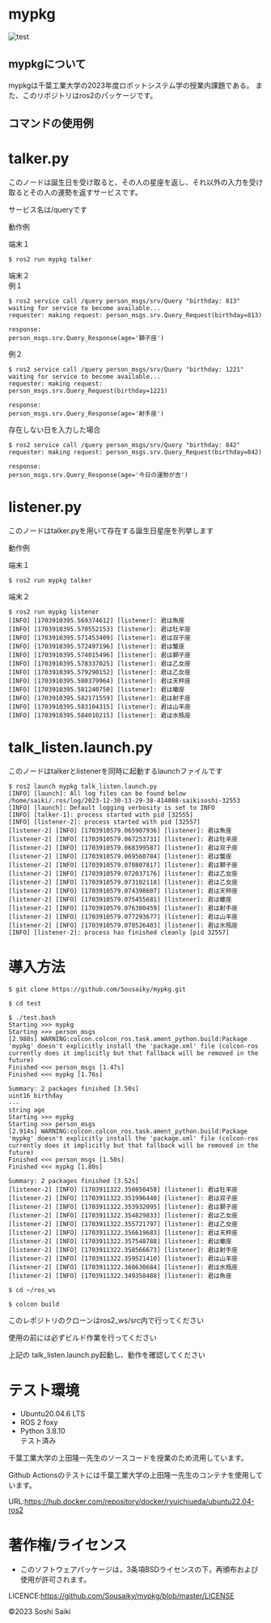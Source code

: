 # mypkg

![test](https://github.com/Sousaiky/mypkg/actions/workflows/test.yml/badge.svg)

## mypkgについて

mypkgは千葉工業大学の2023年度ロボットシステム学の授業内課題である。
また、このリポジトリはros2のパッケージです。  

## コマンドの使用例

# talker.py  
このノードは誕生日を受け取ると、その人の星座を返し、それ以外の入力を受け取るとその人の運勢を返すサービスです。  

サービス名は/queryです  

動作例  
  
端末１  
``` 
$ ros2 run mypkg talker  
```  

端末２  
例１  
```
$ ros2 service call /query person_msgs/srv/Query "birthday: 813"
waiting for service to become available...
requester: making request: person_msgs.srv.Query_Request(birthday=813)

response:
person_msgs.srv.Query_Response(age='獅子座')
```  
例２  
```
$ ros2 service call /query person_msgs/srv/Query "birthday: 1221"
waiting for service to become available...
requester: making request: person_msgs.srv.Query_Request(birthday=1221)

response:
person_msgs.srv.Query_Response(age='射手座')
```

存在しない日を入力した場合  
```
$ ros2 service call /query person_msgs/srv/Query "birthday: 842"
requester: making request: person_msgs.srv.Query_Request(birthday=842)

response:
person_msgs.srv.Query_Response(age='今日の運勢が吉')
```

# listener.py  
このノードはtalker.pyを用いて存在する誕生日星座を列挙します  

動作例 

端末１  
```
$ ros2 run mypkg talker
```

端末２  
```
$ ros2 run mypkg listener
[INFO] [1703910395.569374612] [listener]: 君は魚座
[INFO] [1703910395.570552153] [listener]: 君は牡羊座
[INFO] [1703910395.571453409] [listener]: 君は双子座
[INFO] [1703910395.572497196] [listener]: 君は蟹座
[INFO] [1703910395.574015496] [listener]: 君は獅子座
[INFO] [1703910395.578337025] [listener]: 君は乙女座
[INFO] [1703910395.579290152] [listener]: 君は乙女座
[INFO] [1703910395.580379964] [listener]: 君は天秤座
[INFO] [1703910395.581240750] [listener]: 君は蠍座
[INFO] [1703910395.582171559] [listener]: 君は射手座
[INFO] [1703910395.583104315] [listener]: 君は山羊座
[INFO] [1703910395.584010215] [listener]: 君は水瓶座
```

# talk_listen.launch.py
このノードはtalkerとlistenerを同時に起動するlaunchファイルです  

```
$ ros2 launch mypkg talk_listen.launch.py
[INFO] [launch]: All log files can be found below /home/saiki/.ros/log/2023-12-30-13-29-38-414088-saikisoshi-32553
[INFO] [launch]: Default logging verbosity is set to INFO
[INFO] [talker-1]: process started with pid [32555]
[INFO] [listener-2]: process started with pid [32557]
[listener-2] [INFO] [1703910579.065907936] [listener]: 君は魚座
[listener-2] [INFO] [1703910579.067253731] [listener]: 君は牡羊座
[listener-2] [INFO] [1703910579.068399587] [listener]: 君は双子座
[listener-2] [INFO] [1703910579.069560784] [listener]: 君は蟹座
[listener-2] [INFO] [1703910579.070807817] [listener]: 君は獅子座
[listener-2] [INFO] [1703910579.072037176] [listener]: 君は乙女座
[listener-2] [INFO] [1703910579.073102118] [listener]: 君は乙女座
[listener-2] [INFO] [1703910579.074398607] [listener]: 君は天秤座
[listener-2] [INFO] [1703910579.075455681] [listener]: 君は蠍座
[listener-2] [INFO] [1703910579.076380459] [listener]: 君は射手座
[listener-2] [INFO] [1703910579.077293677] [listener]: 君は山羊座
[listener-2] [INFO] [1703910579.078526403] [listener]: 君は水瓶座
[INFO] [listener-2]: process has finished cleanly [pid 32557]
```

# 導入方法

```
$ git clone https://github.com/Sousaiky/mypkg.git  

$ cd test

$ ./test.bash
Starting >>> mypkg
Starting >>> person_msgs
[2.988s] WARNING:colcon.colcon_ros.task.ament_python.build:Package 'mypkg' doesn't explicitly install the 'package.xml' file (colcon-ros currently does it implicitly but that fallback will be removed in the future)
Finished <<< person_msgs [1.47s]
Finished <<< mypkg [1.76s]

Summary: 2 packages finished [3.50s]
uint16 birthday
---
string age
Starting >>> mypkg
Starting >>> person_msgs
[2.914s] WARNING:colcon.colcon_ros.task.ament_python.build:Package 'mypkg' doesn't explicitly install the 'package.xml' file (colcon-ros currently does it implicitly but that fallback will be removed in the future)
Finished <<< person_msgs [1.50s]
Finished <<< mypkg [1.80s]

Summary: 2 packages finished [3.52s]
[listener-2] [INFO] [1703911322.350850458] [listener]: 君は牡羊座
[listener-2] [INFO] [1703911322.351996440] [listener]: 君は双子座
[listener-2] [INFO] [1703911322.353932095] [listener]: 君は獅子座
[listener-2] [INFO] [1703911322.354829833] [listener]: 君は乙女座
[listener-2] [INFO] [1703911322.355721797] [listener]: 君は乙女座
[listener-2] [INFO] [1703911322.356619683] [listener]: 君は天秤座
[listener-2] [INFO] [1703911322.357548788] [listener]: 君は蠍座
[listener-2] [INFO] [1703911322.358566673] [listener]: 君は射手座
[listener-2] [INFO] [1703911322.359521410] [listener]: 君は山羊座
[listener-2] [INFO] [1703911322.360630684] [listener]: 君は水瓶座
[listener-2] [INFO] [1703911322.349358488] [listener]: 君は魚座

$ cd ~/ros_ws

$ colcon build
```

このレポジトリのクローンはros2_ws/src内で行ってください  

使用の前には必ずビルド作業を行ってください  

上記の talk_listen.launch.py起動し、動作を確認してください 

# テスト環境 

* Ubuntu20.04.6 LTS  
* ROS 2 foxy  
* Python 3.8.10  
テスト済み  

千葉工業大学の上田隆一先生のソースコードを授業のため流用しています。  

Github Actionsのテストには千葉工業大学の上田隆一先生のコンテナを使用しています。  

URL:https://hub.docker.com/repository/docker/ryuichiueda/ubuntu22.04-ros2

# 著作権/ライセンス
* このソフトウェアパッケージは，3条項BSDライセンスの下，再頒布および使用が許可されます。  

LICENCE:https://github.com/Sousaiky/mypkg/blob/master/LICENSE

©2023 Soshi Saiki
